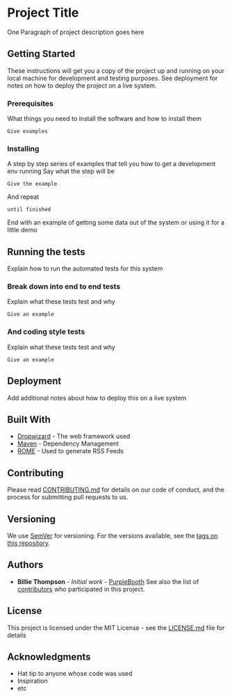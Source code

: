 # Project Title
One Paragraph of project description goes here
## Getting Started
These instructions will get you a copy of the project up and running on your local machine for development and testing purposes. See deployment for notes on how to deploy the project on a live system.
### Prerequisites
What things you need to install the software and how to install them
```
Give examples
```
### Installing
A step by step series of examples that tell you how to get a development env running
Say what the step will be
```
Give the example
```
And repeat
```
until finished
```
End with an example of getting some data out of the system or using it for a little demo
## Running the tests
Explain how to run the automated tests for this system
### Break down into end to end tests
Explain what these tests test and why
```
Give an example
```
### And coding style tests
Explain what these tests test and why
```
Give an example
```
## Deployment
Add additional notes about how to deploy this on a live system
## Built With
* [Dropwizard](http://www.dropwizard.io/1.0.2/docs/) - The web framework used
* [Maven](https://maven.apache.org/) - Dependency Management
* [ROME](https://rometools.github.io/rome/) - Used to generate RSS Feeds
## Contributing
Please read [CONTRIBUTING.md](https://gist.github.com/PurpleBooth/b24679402957c63ec426) for details on our code of conduct, and the process for submitting pull requests to us.
## Versioning
We use [SemVer](http://semver.org/) for versioning. For the versions available, see the [tags on this repository](https://github.com/your/project/tags). 
## Authors
* **Billie Thompson** - *Initial work* - [PurpleBooth](https://github.com/PurpleBooth)
See also the list of [contributors](https://github.com/your/project/contributors) who participated in this project.
## License
This project is licensed under the MIT License - see the [LICENSE.md](LICENSE.md) file for details
## Acknowledgments
* Hat tip to anyone whose code was used
* Inspiration
* etc
